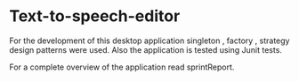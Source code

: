 # Text-to-speech-editor

For the development of this desktop application singleton , factory , strategy design patterns were used.
Also the application is tested using Junit tests.

For a complete overview of the application read sprintReport.
